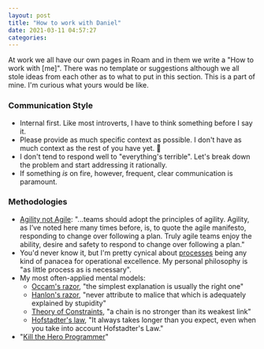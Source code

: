 ```yaml
---
layout: post
title: "How to work with Daniel"
date: 2021-03-11 04:57:27
categories:
---
```


At work we all have our own pages in Roam and in them we write a "How to work with [me]". There was no template or suggestions although we all stole ideas from each other as to what to put in this section. This is a part of mine. I'm curious what yours would be like.

### Communication Style

- Internal first. Like most introverts, I have to think something before I say it.
- Please provide as much specific context as possible. I don't have as much context as the rest of you have yet. 🐙
- I don't tend to respond well to "everything's terrible". Let's break down the problem and start addressing it rationally.
- If something _is_ on fire, however, frequent, clear communication is paramount.

### Methodologies

- [Agility not Agile](/2019/06/27/agility/): "...teams should adopt the principles of agility. Agility, as I’ve noted here many times before, is, to quote the agile manifesto, responding to change over following a plan. Truly agile teams enjoy the ability, desire and safety to respond to change over following a plan."
- You'd never know it, but I'm pretty cynical about [processes](/2018/03/11/product-camp/) being any kind of panacea for operational excellence. My personal philosophy is "as little process as is necessary".
- My most often-applied mental models:
  - [Occam's razor](https://en.wikipedia.org/wiki/Occam's\_razor), "the simplest explanation is usually the right one"
  - [Hanlon's razor](https://en.wikipedia.org/wiki/Hanlon's\_razor), "never attribute to malice that which is adequately explained by stupidity"
  - [Theory of Constraints](https://en.wikipedia.org/wiki/Theory\_of\_constraints), "a chain is no stronger than its weakest link"
  - [Hofstadter's law](https://en.wikipedia.org/wiki/Hofstadter%27s\_law), "It always takes longer than you expect, even when you take into account Hofstadter's Law."
- "[Kill the Hero Programmer](https://lethain.com/doing-it-harder-and-hero-programming/)"
